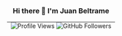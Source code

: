 <div align="center">
  <h3 align="center">Hi there 👋 I'm Juan Beltrame</h3>
  <hr style="margin:auto;width:50%;">
</div>

<div align="center">
  <img src="https://komarev.com/ghpvc/?username=JuanBeltrame" alt="Profile Views" />
  <img src="https://img.shields.io/github/followers/JuanBeltrame?style=social" alt="GitHub Followers" />
</div>





<!--
**JuanBeltrame/JuanBeltrame** is a ✨ _special_ ✨ repository because its `README.md` (this file) appears on your GitHub profile.

Here are some ideas to get you started:

- 🔭 I’m currently working on ...
- 🌱 I’m currently learning ...
- 👯 I’m looking to collaborate on ...
- 🤔 I’m looking for help with ...
- 💬 Ask me about ...
- 📫 How to reach me: ...
- 😄 Pronouns: ...
- ⚡ Fun fact: ...
-->
